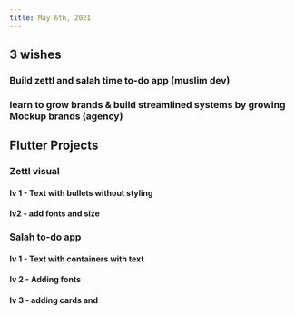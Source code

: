 ```yaml
---
title: May 6th, 2021
---
```

## 3 wishes
### Build zettl and salah time to-do app (muslim dev)
### learn to grow brands & build streamlined systems by growing Mockup brands (agency)
## Flutter Projects
### Zettl visual
#### lv 1 - Text with bullets without styling
#### lv2 - add fonts and size
### Salah to-do app
#### lv 1 - Text with containers with text
#### lv 2 - Adding fonts
#### lv 3 - adding cards and
